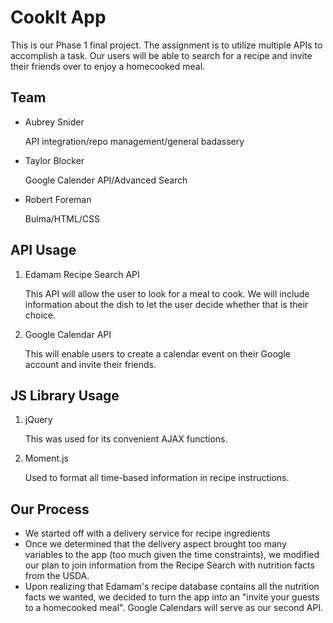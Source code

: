# CookIt App

This is our Phase 1 final project. The assignment is to utilize multiple APIs to accomplish a task. Our users will be able to search for a recipe and invite their friends over to enjoy a homecooked meal.

## Team

-  Aubrey Snider

   API integration/repo management/general badassery

-  Taylor Blocker

   Google Calender API/Advanced Search

-  Robert Foreman

   Bulma/HTML/CSS

## API Usage

1. Edamam Recipe Search API

   This API will allow the user to look for a meal to cook. We will include information about the dish to let the user decide whether that is their choice.

2. Google Calendar API

   This will enable users to create a calendar event on their Google account and invite their friends.

## JS Library Usage

1. jQuery

   This was used for its convenient AJAX functions.

2. Moment.js

   Used to format all time-based information in recipe instructions.

## Our Process

-  We started off with a delivery service for recipe ingredients
-  Once we determined that the delivery aspect brought too many variables to the app (too much given the time constraints), we modified our plan to join information from the Recipe Search with nutrition facts from the USDA.
-  Upon realizing that Edamam's recipe database contains all the nutrition facts we wanted, we decided to turn the app into an "invite your guests to a homecooked meal". Google Calendars will serve as our second API.
